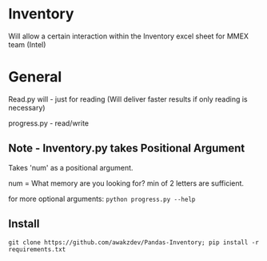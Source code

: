 # Inventory
Will allow a certain interaction within the Inventory excel sheet for MMEX team (Intel)

# General
Read.py will - just for reading (Will deliver faster results if only reading is necessary)

progress.py - read/write

## Note - Inventory.py takes Positional Argument 
Takes 'num' as a positional argument.

num = What memory are you looking for? min of 2 letters are sufficient.

for more optional arguments:
`python progress.py --help`

## Install
```git clone https://github.com/awakzdev/Pandas-Inventory; pip install -r requirements.txt```

